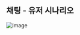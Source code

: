 

## 채팅 - 유저 시나리오

![image](https://github.com/user-attachments/assets/49acb83e-2741-49e9-8a90-a5ffc36b3f66)


